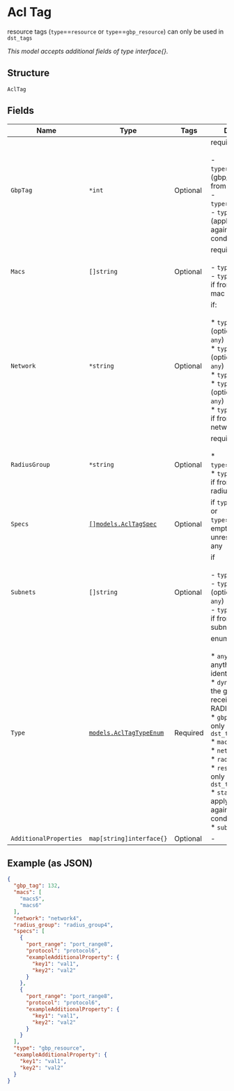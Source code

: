 
# Acl Tag

resource tags (`type`==`resource` or `type`==`gbp_resource`) can only be used in `dst_tags`

*This model accepts additional fields of type interface{}.*

## Structure

`AclTag`

## Fields

| Name | Type | Tags | Description |
|  --- | --- | --- | --- |
| `GbpTag` | `*int` | Optional | required if<br><br>- `type`==`dynamic_gbp` (gbp_tag received from RADIUS)<br>- `type`==`gbp_resource`<br>- `type`==`static_gbp` (applying gbp tag against matching conditions) |
| `Macs` | `[]string` | Optional | required if<br><br>- `type`==`mac`<br>- `type`==`static_gbp` if from matching mac |
| `Network` | `*string` | Optional | if:<br><br>* `type`==`mac` (optional. default is `any`)<br>* `type`==`subnet` (optional. default is `any`)<br>* `type`==`network`<br>* `type`==`resource` (optional. default is `any`)<br>* `type`==`static_gbp` if from matching network (vlan)' |
| `RadiusGroup` | `*string` | Optional | required if:<br><br>* `type`==`radius_group`<br>* `type`==`static_gbp`<br>  if from matching radius_group |
| `Specs` | [`[]models.AclTagSpec`](../../doc/models/acl-tag-spec.md) | Optional | if `type`==`resource` or `type`==`gbp_resource`<br>empty means unrestricted, i.e. any |
| `Subnets` | `[]string` | Optional | if<br><br>- `type`==`subnet`<br>- `type`==`resource` (optional. default is `any`)<br>- `type`==`static_gbp` if from matching subnet |
| `Type` | [`models.AclTagTypeEnum`](../../doc/models/acl-tag-type-enum.md) | Required | enum:<br><br>* `any`: matching anything not identified<br>* `dynamic_gbp`: from the gbp_tag received from RADIUS<br>* `gbp_resource`: can only be used in `dst_tags`<br>* `mac`<br>* `network`<br>* `radius_group`<br>* `resource`: can only be used in `dst_tags`<br>* `static_gbp`: applying gbp tag against matching conditions<br>* `subnet`' |
| `AdditionalProperties` | `map[string]interface{}` | Optional | - |

## Example (as JSON)

```json
{
  "gbp_tag": 132,
  "macs": [
    "macs5",
    "macs6"
  ],
  "network": "network4",
  "radius_group": "radius_group4",
  "specs": [
    {
      "port_range": "port_range8",
      "protocol": "protocol6",
      "exampleAdditionalProperty": {
        "key1": "val1",
        "key2": "val2"
      }
    },
    {
      "port_range": "port_range8",
      "protocol": "protocol6",
      "exampleAdditionalProperty": {
        "key1": "val1",
        "key2": "val2"
      }
    }
  ],
  "type": "gbp_resource",
  "exampleAdditionalProperty": {
    "key1": "val1",
    "key2": "val2"
  }
}
```

